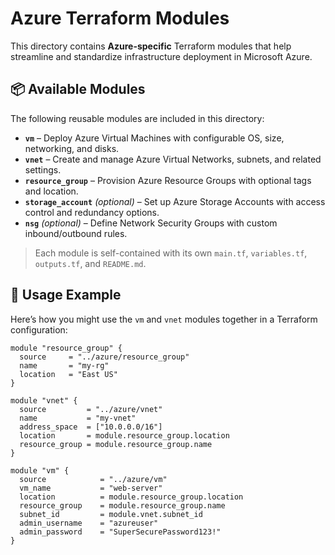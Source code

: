 # Azure Terraform Modules

This directory contains **Azure-specific** Terraform modules that help streamline and standardize infrastructure deployment in Microsoft Azure.

## 📦 Available Modules

The following reusable modules are included in this directory:

- **`vm`** – Deploy Azure Virtual Machines with configurable OS, size, networking, and disks.
- **`vnet`** – Create and manage Azure Virtual Networks, subnets, and related settings.
- **`resource_group`** – Provision Azure Resource Groups with optional tags and location.
- **`storage_account`** *(optional)* – Set up Azure Storage Accounts with access control and redundancy options.
- **`nsg`** *(optional)* – Define Network Security Groups with custom inbound/outbound rules.

> Each module is self-contained with its own `main.tf`, `variables.tf`, `outputs.tf`, and `README.md`.

## 🧩 Usage Example

Here’s how you might use the `vm` and `vnet` modules together in a Terraform configuration:

```hcl
module "resource_group" {
  source     = "../azure/resource_group"
  name       = "my-rg"
  location   = "East US"
}

module "vnet" {
  source         = "../azure/vnet"
  name           = "my-vnet"
  address_space  = ["10.0.0.0/16"]
  location       = module.resource_group.location
  resource_group = module.resource_group.name
}

module "vm" {
  source            = "../azure/vm"
  vm_name           = "web-server"
  location          = module.resource_group.location
  resource_group    = module.resource_group.name
  subnet_id         = module.vnet.subnet_id
  admin_username    = "azureuser"
  admin_password    = "SuperSecurePassword123!"
}
